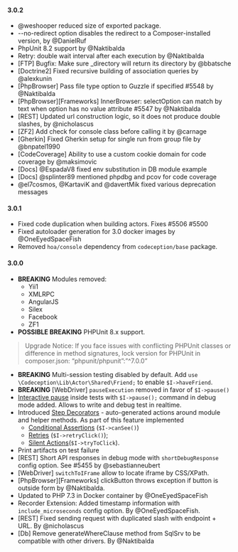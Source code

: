 #### 3.0.2
* @weshooper reduced size of exported package.
* --no-redirect option disables the redirect to a Composer-installed version, by @DanielRuf
* PhpUnit 8.2 support by @Naktibalda
* Retry: double wait interval after each execution by @Naktibalda
* [FTP] Bugfix: Make sure _directory will return its directory by @bbatsche
* [Doctrine2] Fixed recursive building of association queries by @alexkunin
* [PhpBrowser] Pass file type option to Guzzle if specified #5548 by @Naktibalda
* [PhpBrowser][Frameworks]  InnerBrowser: selectOption can match by text when option has no value attribute #5547 by @Naktibalda
* [REST] Updated url construction logic, so it does not produce double slashes, by @nicholascus
* [ZF2] Add check for console class before calling it by @carnage
* [Gherkin] Fixed Gherkin setup for single run from group file by @bnpatel1990
* [CodeCoverage] Ability to use a custom cookie domain for code coverage by @maksimovic
* [Docs] @EspadaV8 fixed env substitution in DB module example
* [Docs] @splinter89 mentioned phpdbg and pcov for code coverage
* @el7cosmos, @KartaviK and @davertMik fixed various deprecation messages

#### 3.0.1

* Fixed code duplication when building actors. Fixes #5506 #5500
* Fixed autoloader generation for 3.0 docker images by @OneEyedSpaceFish
* Removed `hoa/console` dependency from `codeception/base` package. 

#### 3.0.0

* **BREAKING** Modules removed:
     * Yii1
     * XMLRPC
     * AngularJS
     * Silex
     * Facebook
     * ZF1
* **POSSIBLE BREAKING** PHPUnit 8.x support. 
> Upgrade Notice: If you face issues with conflicting PHPUnit classes or difference in method signatures, lock version for PHPUnit in composer.json: “phpunit/phpunit”:”^7.0.0”
* **BREAKING** Multi-session testing disabled by default. Add `use \Codeception\Lib\Actor\Shared\Friend;` to enable `$I->haveFriend`.     
* **BREAKING** [WebDriver] `pauseExecution` removed in favor of `$I->pause()`
* [Interactive pause](https://codeception.com/docs/02-GettingStarted#Interactive-Pause) inside tests with `$I->pause();` command in debug mode added. Allows to write and debug test in realtime.
* Introduced [Step Decorators](https://codeception.com/docs/08-Customization#Step-Decorators) - auto-generated actions around module and helper methods. As part of this feature implemented
  * [Conditional Assertions](https://codeception.com/docs/03-AcceptanceTests#Conditional-Assertions) (`$I->canSee()`)
  * [Retries](https://codeception.com/docs/03-AcceptanceTests#Retry) (`$I->retryClick()`); 
  * [Silent Actions](https://codeception.com/docs/03-AcceptanceTests#A-B-Testing)(`$I->tryToClick`).
* Print artifacts on test failure
* [REST] Short API responses in debug mode with `shortDebugResponse` config option. See #5455 by @sebastianneubert 
* [WebDriver] `switchToIFrame` allow to locate iframe by CSS/XPath.
* [PhpBrowser][Frameworks] clickButton throws exception if button is outside form by @Naktibalda.
* Updated to PHP 7.3 in Docker container by @OneEyedSpaceFish
* Recorder Extension: Added timestamp information with `include_microseconds` config option. By @OneEyedSpaceFish.
* [REST] Fixed sending request with duplicated slash with endpoint + URL. By @nicholascus 
* [Db] Remove generateWhereClause method from SqlSrv to be compatible with other drivers. By @Naktibalda
